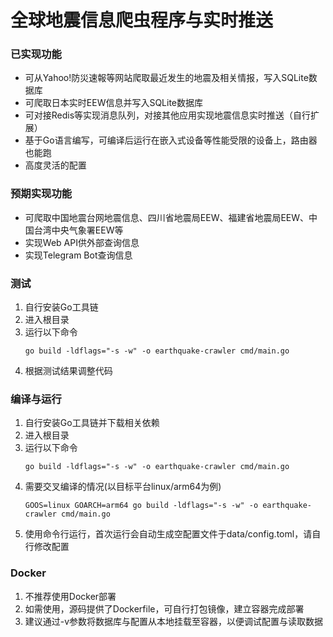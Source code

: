 # 全球地震信息爬虫程序与实时推送

### 已实现功能
- 可从Yahoo!防災速報等网站爬取最近发生的地震及相关情报，写入SQLite数据库
- 可爬取日本实时EEW信息并写入SQLite数据库
- 可对接Redis等实现消息队列，对接其他应用实现地震信息实时推送（自行扩展）
- 基于Go语言编写，可编译后运行在嵌入式设备等性能受限的设备上，路由器也能跑
- 高度灵活的配置

### 预期实现功能
- 可爬取中国地震台网地震信息、四川省地震局EEW、福建省地震局EEW、中国台湾中央气象署EEW等
- 实现Web API供外部查询信息
- 实现Telegram Bot查询信息

### 测试
1. 自行安装Go工具链
2. 进入根目录
3. 运行以下命令
    ```shell
    go build -ldflags="-s -w" -o earthquake-crawler cmd/main.go
    ```
4. 根据测试结果调整代码

### 编译与运行

1. 自行安装Go工具链并下载相关依赖
2. 进入根目录
3. 运行以下命令
    ```shell
    go build -ldflags="-s -w" -o earthquake-crawler cmd/main.go
    ```
4. 需要交叉编译的情况(以目标平台linux/arm64为例)
    ```shell
    GOOS=linux GOARCH=arm64 go build -ldflags="-s -w" -o earthquake-crawler cmd/main.go
    ```
5. 使用命令行运行，首次运行会自动生成空配置文件于data/config.toml，请自行修改配置

### Docker
1. 不推荐使用Docker部署
2. 如需使用，源码提供了Dockerfile，可自行打包镜像，建立容器完成部署
3. 建议通过-v参数将数据库与配置从本地挂载至容器，以便调试配置与读取数据


